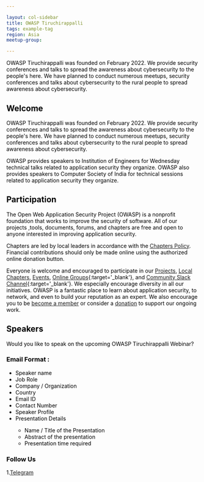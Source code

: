 ```yaml
---

layout: col-sidebar
title: OWASP Tiruchirappalli
tags: example-tag
region: Asia
meetup-group:

---
```


<div style='color:black;'>
<p>
OWASP Tiruchirappalli was founded on February 2022. We provide security conferences and talks to spread the awareness about cybersecurity to the people's here. We have planned to conduct numerous meetups, security conferences and talks about cybersecurity to the rural people to spread awareness about cybersecurity.
</p>

<h2>Welcome</h2>
<p>
OWASP Tiruchirappalli was founded on February 2022. We provide security conferences and talks to spread the awareness about cybersecurity to the people's here. We have planned to conduct numerous meetups, security conferences and talks about cybersecurity to the rural people to spread awareness about cybersecurity.

OWASP provides speakers to Institution of Engineers for Wednesday technical talks related to application security they organize. OWASP also provides speakers to Computer Society of India for technical sessions related to application security they organize.
</p>  
  
<h2>Participation</h2>
<p>
The Open Web Application Security Project (OWASP) is a nonprofit foundation that works to improve the security of software. All of our projects ,tools, documents, forums, and chapters are free and open to anyone interested in improving application security. 

Chapters are led by local leaders in accordance with the [Chapters Policy](/www-policy/operational/chapters). Financial contributions should only be made online using the authorized online donation button. 

Everyone is welcome and encouraged to participate in our [Projects](/projects/), [Local Chapters](/chapters/), [Events](/events/), [Online Groups](https://groups.google.com/a/owasp.com/){:target='_blank'}, and [Community Slack Channel](https://owasp.slack.com/){:target='_blank'}. We especially encourage diversity in all our initiatives. OWASP is a fantastic place to learn about application security, to network, and even to build your reputation as an expert. We also encourage you to be [become a member](/membership/) or consider a [donation](/donate/) to support our ongoing work.
</p>
  
<h2>Speakers</h2>
<p>
Would you like to speak on the upcoming OWASP Tiruchirappalli Webinar? 
</p>
<h3>Email Format :</h3>
<ul>
 <li>Speaker name</li>
 <li>Job Role</li>
 <li>Company / Organization</li>
 <li>Country</li>
 <li>Email ID</li>
 <li>Contact Number</li>
 <li>Speaker Profile</li>
 <li>Presentation Details</li>
  <ul>
    <li>Name / Title of the Presentation</li>
    <li>Abstract of the presentation</li>
    <li>Presentation time required</li>
  </ul>
</ul>
<h3>Follow Us</h3>

1.<a href="https://t.me/owasptrichychapter">Telegram</a>
  
<i class="fab fa-instagram">
<a href="https://t.me/owasptrichychapter"></a>
</i>

